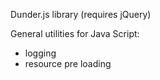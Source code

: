 Dunder.js library (requires jQuery)

General utilities for Java Script:
- logging
- resource pre loading
